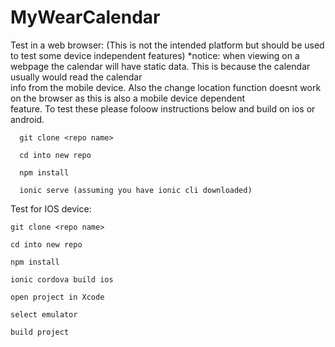 # MyWearCalendar

Test in a web browser: (This is not the intended platform but should be used to test some device independent features)
*notice: when viewing on a webpage the calendar will have static data. This is because the calendar usually would read the calendar       
info from the mobile device. Also the change location function doesnt work on the browser as this is also a mobile device dependent       
feature. To test these please foloow instructions below and build on ios or android.
      
      git clone <repo name>

      cd into new repo
  
      npm install
  
      ionic serve (assuming you have ionic cli downloaded)
  
Test for IOS device:
  
    git clone <repo name>
  
    cd into new repo
  
    npm install
  
    ionic cordova build ios
  
    open project in Xcode
  
    select emulator
  
    build project
  
